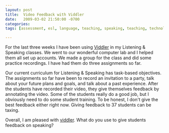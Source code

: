 ```yaml
---
layout: post
title:  Video Feedback with Viddler
date:   2009-03-02 21:50:00 -0700
categories: 
tags: [assessment, esl, language, teaching, speaking, teaching, technology, video]

---
```

For the last three weeks I have been using [Viddler](http://viddler.com/) in my Listening & Speaking classes. We went to our wonderful computer lab and I helped them all set up accounts. We made a group for the class and did some practice recordings. I have had them do three assignments so far.  
<!--more-->
Our current curriculum for Listening & Speaking has task-based objectives. The assignments so far have been to record an invitation to a party, talk about your future plans and goals, and talk about a past experience. After the students have recorded their video, they give themselves feedback by annotating the video. Some of the students really do a good job, but I obviously need to do some student training. To be honest, I don't give the best feedback either right now. Giving feedback to 37 students can be taxing.  

Overall, I am pleased with [viddler](http://viddler.com/). What do you use to give students feedback on speaking?

